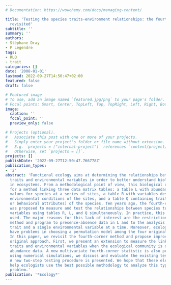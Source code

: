```yaml
---
# Documentation: https://wowchemy.com/docs/managing-content/

title: 'Testing the species traits-environment relationships: the fourth-corner problem
  revisited'
subtitle: ''
summary: ''
authors:
- Stéphane Dray
- P Legendre
tags:
- RLQ
- trait
categories: []
date: '2008-01-01'
lastmod: 2022-09-27T14:50:47+02:00
featured: false
draft: false

# Featured image
# To use, add an image named `featured.jpg/png` to your page's folder.
# Focal points: Smart, Center, TopLeft, Top, TopRight, Left, Right, BottomLeft, Bottom, BottomRight.
image:
  caption: ''
  focal_point: ''
  preview_only: false

# Projects (optional).
#   Associate this post with one or more of your projects.
#   Simply enter your project's folder or file name without extension.
#   E.g. `projects = ["internal-project"]` references `content/project/deep-learning/index.md`.
#   Otherwise, set `projects = []`.
projects: []
publishDate: '2022-09-27T12:50:47.766778Z'
publication_types:
- '2'
abstract: 'Functional ecology aims at determining the relationships between species
  traits and environmental variables in order to better understand biological processes
  in ecosystems. From a methodological point of view, this biological objective calls
  for a method linking three data matrix tables: a table L with abundance or presence-absence
  values for species at a series of sites, a table R with variables describing the
  environmental conditions of the sites, and a table Q containing traits (e.g., morphological
  or behavioral attributes) of the species. Ten years ago, the fourth-corner method
  was proposed to measure and test the relationships between species traits and environmental
  variables using tables R, L, and Q simultaneously. In practice, this method is rarely
  used. The major reasons for this lack of interest are the restriction of the original
  method and program to presence-absence data in L and to the analysis of a single
  trait and a single environmental variable at a time. Moreover, ecologists often
  have problems in choosing a permutation model among the four originally proposed.
  In this paper, we revisit the fourth-corner method and propose improvements to the
  original approach. First, we present an extension to measure the link between species
  traits and environmental variables when the ecological community is described by
  abundance data. A new multivariate fourth-corner statistic is also proposed. Then,
  using numerical simulations, we discuss and evaluate the existing testing procedures.
  A new two-step testing procedure is presented. We hope that these elements will
  help ecologists use the best possible methodology to analyze this type of ecological
  problem.'
publication: '*Ecology*'
---
```


